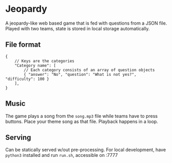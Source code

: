 # Jeopardy

A jeopardy-like web based game that is fed with questions from a JSON file.
Played with two teams, state is stored in local storage automatically.


## File format

```json5
{
	// Keys are the categories
	"Category name": [
		// Each category consists of an array of question objects
		{ "answer": "No", "question": "What is not yes?", "difficulty": 100 }
	],
}
```

## Music
The game plays a song from the `song.mp3` file while teams have to press buttons.
Place your theme song as that file. Playback happens in a loop.

## Serving
Can be statically served w/out pre-processing.
For local development, have `python3` installed and run `run.sh`, accessible on :7777